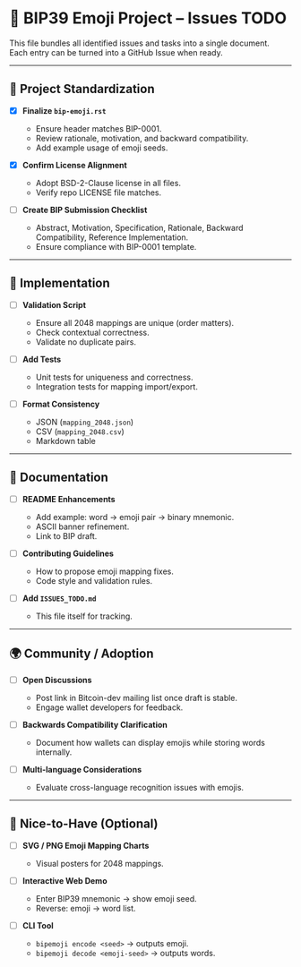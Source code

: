 # 📌 BIP39 Emoji Project – Issues TODO

This file bundles all identified issues and tasks into a single document.  
Each entry can be turned into a GitHub Issue when ready.

---

## 🚀 Project Standardization

- [x] **Finalize `bip-emoji.rst`**
  - Ensure header matches BIP-0001.
  - Review rationale, motivation, and backward compatibility.
  - Add example usage of emoji seeds.

- [x] **Confirm License Alignment**
  - Adopt BSD-2-Clause license in all files.
  - Verify repo LICENSE file matches.

- [ ] **Create BIP Submission Checklist**
  - Abstract, Motivation, Specification, Rationale, Backward Compatibility, Reference Implementation.
  - Ensure compliance with BIP-0001 template.

---

## 🔧 Implementation

- [ ] **Validation Script**
  - Ensure all 2048 mappings are unique (order matters).
  - Check contextual correctness.
  - Validate no duplicate pairs.

- [ ] **Add Tests**
  - Unit tests for uniqueness and correctness.
  - Integration tests for mapping import/export.

- [ ] **Format Consistency**
  - JSON (`mapping_2048.json`)
  - CSV (`mapping_2048.csv`)
  - Markdown table

---

## 📖 Documentation

- [ ] **README Enhancements**
  - Add example: word → emoji pair → binary mnemonic.
  - ASCII banner refinement.
  - Link to BIP draft.

- [ ] **Contributing Guidelines**
  - How to propose emoji mapping fixes.
  - Code style and validation rules.

- [ ] **Add `ISSUES_TODO.md`**
  - This file itself for tracking.

---

## 🌍 Community / Adoption

- [ ] **Open Discussions**
  - Post link in Bitcoin-dev mailing list once draft is stable.
  - Engage wallet developers for feedback.

- [ ] **Backwards Compatibility Clarification**
  - Document how wallets can display emojis while storing words internally.

- [ ] **Multi-language Considerations**
  - Evaluate cross-language recognition issues with emojis.

---

## 🎨 Nice-to-Have (Optional)

- [ ] **SVG / PNG Emoji Mapping Charts**
  - Visual posters for 2048 mappings.

- [ ] **Interactive Web Demo**
  - Enter BIP39 mnemonic → show emoji seed.
  - Reverse: emoji → word list.

- [ ] **CLI Tool**
  - `bipemoji encode <seed>` → outputs emoji.
  - `bipemoji decode <emoji-seed>` → outputs words.
